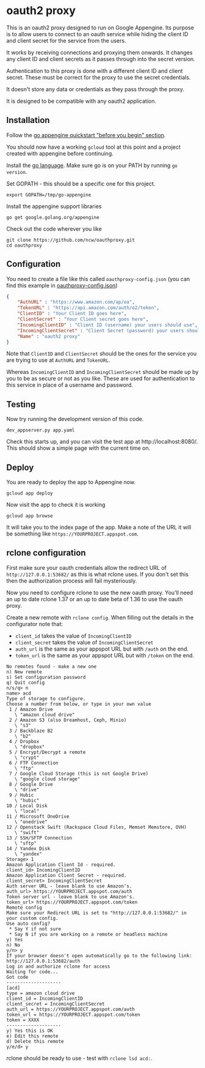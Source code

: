 # oauth2 proxy #

This is an oauth2 proxy designed to run on Google Appengine. Its
purpose is to allow users to connect to an oauth service while hiding
the client ID and client secret for the service from the users.

It works by receiving connections and proxying them onwards.  It
changes any client ID and client secrets as it passes through into the
secret version.

Authentication to this proxy is done with a different client ID and
client secret.  These must be correct for the proxy to use the secret
credentials.

It doesn't store any data or credentials as they pass through the
proxy.

It is designed to be compatible with any oauth2 application.

## Installation ##

Follow the [go appengine quickstart "before you begin" section](https://cloud.google.com/appengine/docs/standard/go/quickstart#before-you-begin).

You should now have a working `gcloud` tool at this point and a project
created with appengine before continuing.

Install the [go language](https://golang.org/doc/install).  Make sure
go is on your PATH by running `go version`.

Set GOPATH - this should be a specific one for this project.

    export GOPATH=/tmp/go-appengine

Install the appengine support libraries

    go get google.golang.org/appengine

Check out the code wherever you like

    git clone https://github.com/ncw/oauthproxy.git
    cd oauthproxy

## Configuration ##

You need to create a file like this called `oauthproxy-config.json`
(you can find this example in
[oauthproxy-config.json](/oauthproxy-config.json.example))

```json
{
    "AuthURL" : "https://www.amazon.com/ap/oa",
    "TokenURL" : "https://api.amazon.com/auth/o2/token",
    "ClientID" : "Your Client ID goes here",
    "ClientSecret" : "Your Client secret goes here",
    "IncomingClientID" : "Client ID (username) your users should use",
    "IncomingClientSecret" : "Client Secret (password) your users should use",
    "Name" : "oauth2 proxy"
}
```

Note that `ClientID` and `ClientSecret` should be the ones for the
service you are trying to use at `AuthURL` and `TokenURL`.

Whereas `IncomingClientID` and `IncomingClientSecret` should be made
up by you to be as secure or not as you like.  These are used for
authentication to this service in place of a username and password.

## Testing ##

Now try running the development version of this code.

    dev_appserver.py app.yaml

Check this starts up, and you can visit the test app at
http://localhost:8080/.  This should show a simple page with the
current time on.

## Deploy ##

You are ready to deploy the app to Appengine now.

    gcloud app deploy

Now visit the app to check it is working

    gcloud app browse

It will take you to the index page of the app.  Make a note of the URL
it will be something like `https://YOURPROJECT.appspot.com`.

## rclone configuration ##

First make sure your oauth credentials allow the redirect URL of
`http://127.0.0.1:53682/` as this is what rclone uses.  If you don't
set this then the authorization process will fail mysteriously.

Now you need to configure rclone to use the new oauth proxy. You'll
need an up to date rclone 1.37 or an up to date beta of 1.36 to use
the oauth proxy.

Create a new remote with `rclone config`. When filling out the details
in the configurator note that:

  * `client_id` takes the value of `IncomingClientID`
  * `client_secret` takes the value of `IncomingClientSecret`
  * `auth_url` is the same as your appspot URL but with `/auth` on the end.
  * `token_url` is the same as your appspot URL but with `/token` on the end.

```
No remotes found - make a new one
n) New remote
s) Set configuration password
q) Quit config
n/s/q> n
name> acd
Type of storage to configure.
Choose a number from below, or type in your own value
 1 / Amazon Drive
   \ "amazon cloud drive"
 2 / Amazon S3 (also Dreamhost, Ceph, Minio)
   \ "s3"
 3 / Backblaze B2
   \ "b2"
 4 / Dropbox
   \ "dropbox"
 5 / Encrypt/Decrypt a remote
   \ "crypt"
 6 / FTP Connection
   \ "ftp"
 7 / Google Cloud Storage (this is not Google Drive)
   \ "google cloud storage"
 8 / Google Drive
   \ "drive"
 9 / Hubic
   \ "hubic"
10 / Local Disk
   \ "local"
11 / Microsoft OneDrive
   \ "onedrive"
12 / Openstack Swift (Rackspace Cloud Files, Memset Memstore, OVH)
   \ "swift"
13 / SSH/SFTP Connection
   \ "sftp"
14 / Yandex Disk
   \ "yandex"
Storage> 1
Amazon Application Client Id - required.
client_id> IncomingClientID
Amazon Application Client Secret - required.
client_secret> IncomingClientSecret
Auth server URL - leave blank to use Amazon's.
auth_url> https://YOURPROJECT.appspot.com/auth
Token server url - leave blank to use Amazon's.
token_url> https://YOURPROJECT.appspot.com/token
Remote config
Make sure your Redirect URL is set to "http://127.0.0.1:53682/" in your custom config.
Use auto config?
 * Say Y if not sure
 * Say N if you are working on a remote or headless machine
y) Yes
n) No
y/n> y
If your browser doesn't open automatically go to the following link: http://127.0.0.1:53682/auth
Log in and authorize rclone for access
Waiting for code...
Got code
--------------------
[acd]
type = amazon cloud drive
client_id = IncomingClientID
client_secret = IncomingClientSecret
auth_url = https://YOURPROJECT.appspot.com/auth
token_url = https://YOURPROJECT.appspot.com/token
token = XXXX
--------------------
y) Yes this is OK
e) Edit this remote
d) Delete this remote
y/e/d> y
```

rclone should be ready to use - test with `rclone lsd acd:`.
